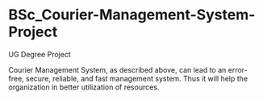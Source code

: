 # BSc_Courier-Management-System-Project
UG Degree Project

Courier Management System, as described above, can lead to an error-free, secure, reliable, and fast management system. Thus it will help the organization in better utilization of resources. 

